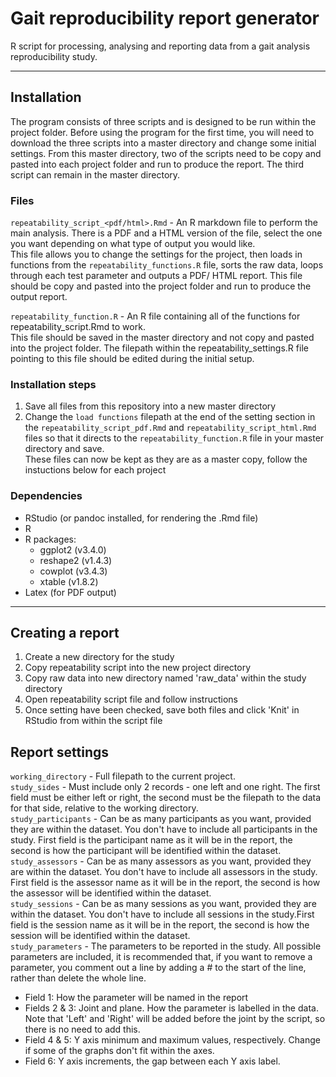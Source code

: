 # Gait reproducibility report generator
R script for processing, analysing and reporting data from a gait analysis reproducibility study.

---

## Installation
The program consists of three scripts and is designed to be run within the project folder. Before using the program for the first time, you will need to download the three scripts into a master directory and change some initial settings. From this master directory, two of the scripts need to be copy and pasted into each project folder and run to produce the report. The third script can remain in the master directory.  

### Files
```repeatability_script_<pdf/html>.Rmd``` - An R markdown file to perform the main analysis. There is a PDF and a HTML version of the file, select the one you want depending on what type of output you would like.  
This file allows you to change the settings for the project, then loads in functions from the ```repeatability_functions.R``` file, sorts the raw data, loops through each test parameter and outputs a PDF/ HTML report. This file should be copy and pasted into the project folder and run to produce the output report.  

```repeatability_function.R``` - An R file containing all of the functions for repeatability_script.Rmd to work.   
This file should be saved in the master directory and not copy and pasted into the project folder. The filepath within the repeatability_settings.R file pointing to this file should be edited during the initial setup.  


### Installation steps  
1. Save all files from this repository into a new master directory
2. Change the ```load functions``` filepath at the end of the setting section in the ```repeatability_script_pdf.Rmd``` and ```repeatability_script_html.Rmd``` files so that it directs to the ```repeatability_function.R``` file in your master directory and save.  
These files can now be kept as they are as a master copy, follow the instuctions below for each project

### Dependencies
* RStudio (or pandoc installed, for rendering the .Rmd file)
* R
* R packages:
  - ggplot2 (v3.4.0)
  - reshape2 (v1.4.3)
  - cowplot (v3.4.3)
  - xtable (v1.8.2)
* Latex (for PDF output)

---

## Creating a report
1. Create a new directory for the study
2. Copy repeatability script into the new project directory
3. Copy raw data into new directory named 'raw_data' within the study directory
4. Open repeatability script file and follow instructions
5. Once setting have been checked, save both files and click 'Knit' in RStudio from within the script file

## Report settings
```working_directory``` - Full filepath to the current project.   
```study_sides``` - Must include only 2 records - one left and one right. The first field must be either left or right, the second must be the filepath to the data for that side, relative to the working directory.  
```study_participants``` - Can be as many participants as you want, provided they are within the dataset. You don't have to include all participants in the study. First field is the participant name as it will be in the report, the second is how the participant will be identified within the dataset.    
```study_assessors``` - Can be as many assessors as you want, provided they are within the dataset. You don't have to include all assessors in the study. First field is the assessor name as it will be in the report, the second is how the assessor will be identified within the dataset.    
```study_sessions``` - Can be as many sessions as you want, provided they are within the dataset. You don't have to include all sessions in the study.First field is the session name as it will be in the report, the second is how the session will be identified within the dataset.     
```study_parameters``` - The parameters to be reported in the study. All possible parameters are included, it is recommended that, if you want to remove a parameter, you comment out a line by adding a # to the start of the line, rather than delete the whole line.  
- Field 1: How the parameter will be named in the report  
- Fields 2 & 3: Joint and plane. How the parameter is labelled in the data. Note that 'Left' and 'Right' will be added before the joint by the script, so there is no need to add this.  
- Field 4 & 5: Y axis minimum and maximum values, respectively. Change if some of the graphs don't fit within the axes.
- Field 6: Y axis increments, the gap between each Y axis label.
